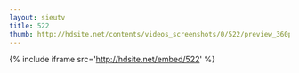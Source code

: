 ```yaml
---
layout: sieutv
title: 522
thumb: http://hdsite.net/contents/videos_screenshots/0/522/preview_360p.mp4.jpg
---
```

{% include iframe src='http://hdsite.net/embed/522' %}
 
